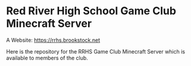 # Red River High School Game Club Minecraft Server
A Website: https://rrhs.brookstock.net

Here is the repository for the RRHS Game Club Minecraft Server which is available to members of the club.
